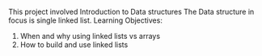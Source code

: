 This project involved Introduction to Data structures
The Data structure in focus is single linked list.
Learning Objectives:
1. When and why using linked lists vs arrays
2. How to build and use linked lists

